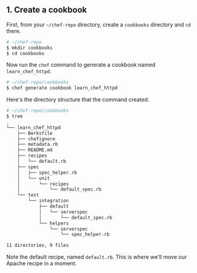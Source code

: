 ## 1. Create a cookbook

First, from your <code class="file-path">~/chef-repo</code> directory, create a <code class="file-path">cookbooks</code> directory and `cd` there.

```bash
# ~/chef-repo
$ mkdir cookbooks
$ cd cookbooks
```

Now run the `chef` command to generate a cookbook named `learn_chef_httpd`.

```bash
# ~/chef-repo/cookbooks
$ chef generate cookbook learn_chef_httpd
```

Here's the directory structure that the command created.

```bash
# ~/chef-repo/cookbooks
$ tree
.
└── learn_chef_httpd
    ├── Berksfile
    ├── chefignore
    ├── metadata.rb
    ├── README.md
    ├── recipes
    │   └── default.rb
    ├── spec
    │   ├── spec_helper.rb
    │   └── unit
    │       └── recipes
    │           └── default_spec.rb
    └── test
        └── integration
            ├── default
            │   └── serverspec
            │       └── default_spec.rb
            └── helpers
                └── serverspec
                    └── spec_helper.rb

11 directories, 9 files
```

Note the default recipe, named <code class="file-path">default.rb</code>. This is where we'll move our Apache recipe in a moment.
